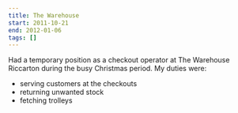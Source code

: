 ```yaml
---
title: The Warehouse
start: 2011-10-21
end: 2012-01-06
tags: []
---
```

Had a temporary position as a checkout operator at The Warehouse Riccarton during the busy Christmas period. 
My duties were: 

- serving customers at the checkouts
- returning unwanted stock
- fetching trolleys